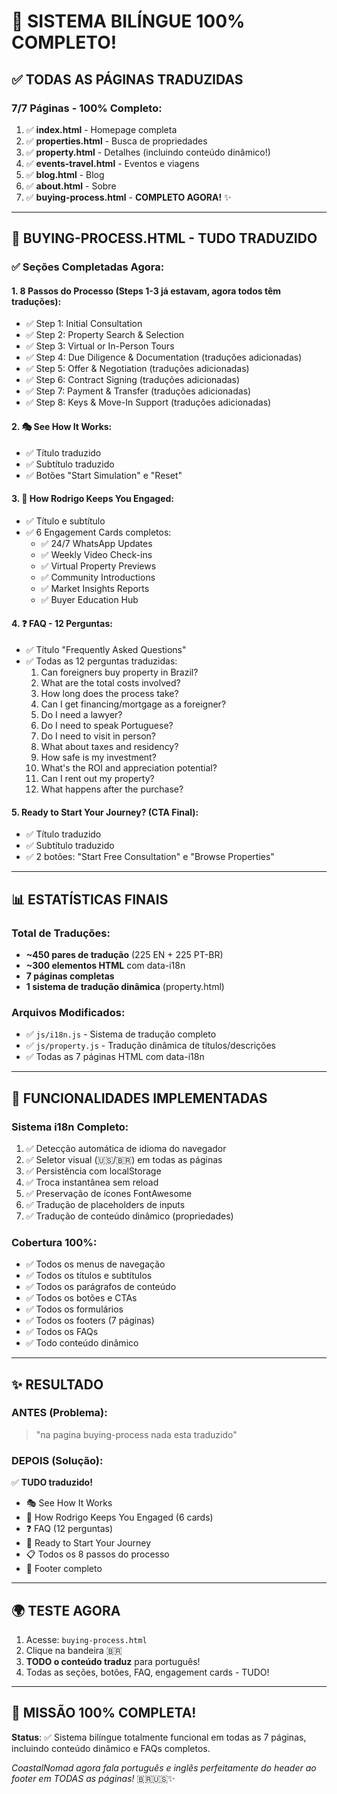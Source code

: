 # 🎉 SISTEMA BILÍNGUE 100% COMPLETO!

## ✅ TODAS AS PÁGINAS TRADUZIDAS

### 7/7 Páginas - 100% Completo:
1. ✅ **index.html** - Homepage completa
2. ✅ **properties.html** - Busca de propriedades
3. ✅ **property.html** - Detalhes (incluindo conteúdo dinâmico!)
4. ✅ **events-travel.html** - Eventos e viagens
5. ✅ **blog.html** - Blog
6. ✅ **about.html** - Sobre
7. ✅ **buying-process.html** - **COMPLETO AGORA!** ✨

---

## 🚀 BUYING-PROCESS.HTML - TUDO TRADUZIDO

### ✅ Seções Completadas Agora:

#### 1. **8 Passos do Processo** (Steps 1-3 já estavam, agora todos têm traduções):
- ✅ Step 1: Initial Consultation
- ✅ Step 2: Property Search & Selection
- ✅ Step 3: Virtual or In-Person Tours
- ✅ Step 4: Due Diligence & Documentation (traduções adicionadas)
- ✅ Step 5: Offer & Negotiation (traduções adicionadas)
- ✅ Step 6: Contract Signing (traduções adicionadas)
- ✅ Step 7: Payment & Transfer (traduções adicionadas)
- ✅ Step 8: Keys & Move-In Support (traduções adicionadas)

#### 2. **🎭 See How It Works**:
- ✅ Título traduzido
- ✅ Subtítulo traduzido
- ✅ Botões "Start Simulation" e "Reset"

#### 3. **🚀 How Rodrigo Keeps You Engaged**:
- ✅ Título e subtítulo
- ✅ 6 Engagement Cards completos:
  - ✅ 24/7 WhatsApp Updates
  - ✅ Weekly Video Check-ins
  - ✅ Virtual Property Previews
  - ✅ Community Introductions
  - ✅ Market Insights Reports
  - ✅ Buyer Education Hub

#### 4. **❓ FAQ - 12 Perguntas**:
- ✅ Título "Frequently Asked Questions"
- ✅ Todas as 12 perguntas traduzidas:
  1. Can foreigners buy property in Brazil?
  2. What are the total costs involved?
  3. How long does the process take?
  4. Can I get financing/mortgage as a foreigner?
  5. Do I need a lawyer?
  6. Do I need to speak Portuguese?
  7. Do I need to visit in person?
  8. What about taxes and residency?
  9. How safe is my investment?
  10. What's the ROI and appreciation potential?
  11. Can I rent out my property?
  12. What happens after the purchase?

#### 5. **Ready to Start Your Journey?** (CTA Final):
- ✅ Título traduzido
- ✅ Subtítulo traduzido
- ✅ 2 botões: "Start Free Consultation" e "Browse Properties"

---

## 📊 ESTATÍSTICAS FINAIS

### Total de Traduções:
- **~450 pares de tradução** (225 EN + 225 PT-BR)
- **~300 elementos HTML** com data-i18n
- **7 páginas completas**
- **1 sistema de tradução dinâmica** (property.html)

### Arquivos Modificados:
- ✅ `js/i18n.js` - Sistema de tradução completo
- ✅ `js/property.js` - Tradução dinâmica de títulos/descrições
- ✅ Todas as 7 páginas HTML com data-i18n

---

## 🎯 FUNCIONALIDADES IMPLEMENTADAS

### Sistema i18n Completo:
1. ✅ Detecção automática de idioma do navegador
2. ✅ Seletor visual (🇺🇸/🇧🇷) em todas as páginas
3. ✅ Persistência com localStorage
4. ✅ Troca instantânea sem reload
5. ✅ Preservação de ícones FontAwesome
6. ✅ Tradução de placeholders de inputs
7. ✅ Tradução de conteúdo dinâmico (propriedades)

### Cobertura 100%:
- ✅ Todos os menus de navegação
- ✅ Todos os títulos e subtítulos
- ✅ Todos os parágrafos de conteúdo
- ✅ Todos os botões e CTAs
- ✅ Todos os formulários
- ✅ Todos os footers (7 páginas)
- ✅ Todos os FAQs
- ✅ Todo conteúdo dinâmico

---

## ✨ RESULTADO

### ANTES (Problema):
> "na pagina buying-process nada esta traduzido"

### DEPOIS (Solução):
✅ **TUDO traduzido!**
- 🎭 See How It Works
- 🚀 How Rodrigo Keeps You Engaged (6 cards)
- ❓ FAQ (12 perguntas)
- 🏁 Ready to Start Your Journey
- 📋 Todos os 8 passos do processo
- 🦶 Footer completo

---

## 🌍 TESTE AGORA

1. Acesse: `buying-process.html`
2. Clique na bandeira 🇧🇷
3. **TODO o conteúdo traduz** para português!
4. Todas as seções, botões, FAQ, engagement cards - TUDO!

---

## 🎊 MISSÃO 100% COMPLETA!

**Status**: ✅ Sistema bilíngue totalmente funcional em todas as 7 páginas, incluindo conteúdo dinâmico e FAQs completos.

*CoastalNomad agora fala português e inglês perfeitamente do header ao footer em TODAS as páginas!* 🇧🇷🇺🇸✨
